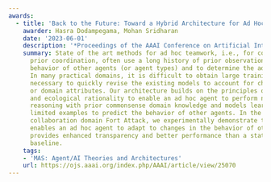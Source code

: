 ```yaml
---
awards:
  - title: 'Back to the Future: Toward a Hybrid Architecture for Ad Hoc Teamwork'
    awarder: Hasra Dodampegama, Mohan Sridharan
    date: '2023-06-01'
    description: '*Proceedings of the AAAI Conference on Artificial Intelligence*'
    summary: State of the art methods for ad hoc teamwork, i.e., for collaboration without
      prior coordination, often use a long history of prior observations to model the
      behavior of other agents (or agent types) and to determine the ad hoc agent's behavior.
      In many practical domains, it is difficult to obtain large training datasets, and
      necessary to quickly revise the existing models to account for changes in team composition
      or domain attributes. Our architecture builds on the principles of step-wise refinement
      and ecological rationality to enable an ad hoc agent to perform non-monotonic logical
      reasoning with prior commonsense domain knowledge and models learned rapidly from
      limited examples to predict the behavior of other agents. In the simulated multiagent
      collaboration domain Fort Attack, we experimentally demonstrate that our architecture
      enables an ad hoc agent to adapt to changes in the behavior of other agents, and
      provides enhanced transparency and better performance than a state of the art data-driven
      baseline.
    tags:
    - 'MAS: Agent/AI Theories and Architectures'
    url: https://ojs.aaai.org/index.php/AAAI/article/view/25070
---
```

